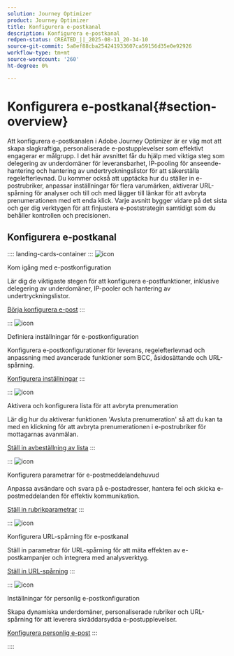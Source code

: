 ```yaml
---
solution: Journey Optimizer
product: Journey Optimizer
title: Konfigurera e-postkanal
description: Konfigurera e-postkanal
redpen-status: CREATED_||_2025-08-11_20-34-10
source-git-commit: 5a8ef88cba254241933607ca59156d35e0e92926
workflow-type: tm+mt
source-wordcount: '260'
ht-degree: 0%

---
```



# Konfigurera e-postkanal{#section-overview}

Att konfigurera e-postkanalen i Adobe Journey Optimizer är er väg mot att skapa slagkraftiga, personaliserade e-postupplevelser som effektivt engagerar er målgrupp. I det här avsnittet får du hjälp med viktiga steg som delegering av underdomäner för leveransbarhet, IP-pooling för anseende-hantering och hantering av undertryckningslistor för att säkerställa regelefterlevnad. Du kommer också att upptäcka hur du ställer in e-postrubriker, anpassar inställningar för flera varumärken, aktiverar URL-spårning för analyser och till och med lägger till länkar för att avbryta prenumerationen med ett enda klick. Varje avsnitt bygger vidare på det sista och ger dig verktygen för att finjustera e-poststrategin samtidigt som du behåller kontrollen och precisionen.

## Konfigurera e-postkanal

:::: landing-cards-container
:::
![icon](https://cdn.experienceleague.adobe.com/icons/circle-play.svg?lang=sv-SE)

Kom igång med e-postkonfiguration

Lär dig de viktigaste stegen för att konfigurera e-postfunktioner, inklusive delegering av underdomäner, IP-pooler och hantering av undertryckningslistor.

[Börja konfigurera e-post](../using/email/get-started-email-config.md)
:::

:::
![icon](https://cdn.experienceleague.adobe.com/icons/gear.svg?lang=sv-SE)

Definiera inställningar för e-postkonfiguration

Konfigurera e-postkonfigurationer för leverans, regelefterlevnad och anpassning med avancerade funktioner som BCC, åsidosättande och URL-spårning.

[Konfigurera inställningar](../using/email/email-settings.md)
:::

:::
![icon](https://cdn.experienceleague.adobe.com/icons/list-check.svg?lang=sv-SE)

Aktivera och konfigurera lista för att avbryta prenumeration

Lär dig hur du aktiverar funktionen &#39;Avsluta prenumeration&#39; så att du kan ta med en klickning för att avbryta prenumerationen i e-postrubriker för mottagarnas avanmälan.

[Ställ in avbeställning av lista](../using/email/list-unsubscribe.md)
:::

:::
![icon](https://cdn.experienceleague.adobe.com/icons/gear.svg?lang=sv-SE)

Konfigurera parametrar för e-postmeddelandehuvud

Anpassa avsändare och svara på e-postadresser, hantera fel och skicka e-postmeddelanden för effektiv kommunikation.

[Ställ in rubrikparametrar](../using/email/header-parameters.md)
:::

:::
![icon](https://cdn.experienceleague.adobe.com/icons/chart-line.svg?lang=sv-SE)

Konfigurera URL-spårning för e-postkanal

Ställ in parametrar för URL-spårning för att mäta effekten av e-postkampanjer och integrera med analysverktyg.

[Ställ in URL-spårning](../using/email/url-tracking.md)
:::

:::
![icon](https://cdn.experienceleague.adobe.com/icons/bullseye.svg?lang=sv-SE)

Inställningar för personlig e-postkonfiguration

Skapa dynamiska underdomäner, personaliserade rubriker och URL-spårning för att leverera skräddarsydda e-postupplevelser.

[Konfigurera personlig e-post](../using/email/surface-personalization.md)
:::

::::
